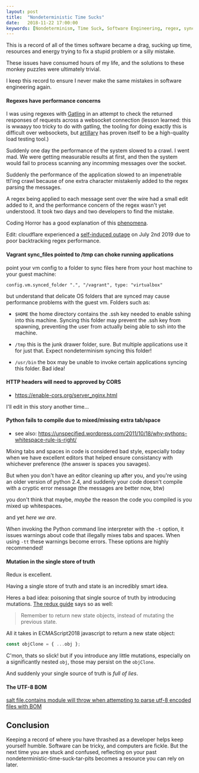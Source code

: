 ```yaml
---
layout: post
title:  "Nondeterministic Time Sucks"
date:   2018-11-22 17:00:00
keywords: [Nondeterminism, Time Suck, Software Engineering, regex, sync folder, vagarant]
---
```


This is a record of all of the times software became a drag, sucking up time, resources and energy trying to fix a stupid problem or a silly mistake.

These issues have consumed hours of my life, and the solutions to these monkey puzzles were ultimately trivial.

I keep this record to ensure I never make the same mistakes in software engineering again.

#### Regexes have performance concerns
I was using regexes with [Gatling](https://gatling.io/docs/2.3/http/http_check/) in an attempt to check the returned responses of requests across a websocket connection (lesson learned: this is wwaayy too tricky to do with gatling, the tooling for doing exactly this is difficult over websockets, but [artillary](https://artillery.io/) has proven itself to be a high-quality load testing tool.)

Suddenly one day the performance of the system slowed to a crawl. I went mad. We were getting measurable results at first, and then the system would fail to process scanning any incomming messages over the socket.

Suddenly the performance of the application slowed to an impenetrable ttl'ing crawl because of one extra character mistakenly added to the regex parsing the messages.

A regex being applied to each message sent over the wire had a small edit added to it, and the performance concern of the regex wasn't yet understood. It took two days and two developers to find the mistake.

Coding Horror has a good explanation of this [phenomena](https://blog.codinghorror.com/regex-performance/).

Edit: cloudflare experienced a [self-induced outage](https://blog.cloudflare.com/details-of-the-cloudflare-outage-on-july-2-2019/) on July 2nd 2019 due to poor backtracking regex performance.

#### Vagrant sync_files pointed to /tmp can choke running applications
point your vm config to a folder to sync files here from your host machine to your guest machine:

```
config.vm.synced_folder ".", "/vagrant", type: "virtualbox"
```

but understand that delicate OS folders that are synced may cause performance problems with the guest vm. Folders such as:

* `$HOME` the home directory contains the .ssh key needed to enable sshing into this machine. Syncing this folder may prevent the .ssh key from spawning, preventing the user from actually being able to ssh into the machine.

* `/tmp` this is the junk drawer folder, sure. But multiple applications use it for just that. Expect nondeterminism syncing this folder!

* `/usr/bin` the box may be unable to invoke certain applications syncing this folder. Bad idea!

#### HTTP headers will need to approved by CORS
* https://enable-cors.org/server_nginx.html

I'll edit in this story another time...

#### Python fails to compile due to mixed/missing extra tab/space
* see also: https://unspecified.wordpress.com/2011/10/18/why-pythons-whitespace-rule-is-right/

Mixing tabs and spaces in code is considered bad style, especially today when we have excellent editors that helped ensure consistancy with whichever preference (the answer is spaces you savages).

But when you don't have an editor cleaning up after you, and you're using an older version of python 2.4, and suddenly your code doesn't compile with a cryptic error message (the messages are better now, btw)

you don't think that maybe, _maybe_ the reason the code you compiled is you mixed up whitespaces.

and yet _here we are_.

When invoking the Python command line interpreter with the `-t` option, it issues warnings about code that illegally mixes tabs and spaces. When using `-tt` these warnings become errors. These options are highly recommended!

#### Mutation in the single store of truth
Redux is excellent.

Having a single store of truth and state is an incredibly smart idea.

Heres a bad idea: poisoning that single source of truth by introducing mutations. [The redux guide](https://redux.js.org/introduction/threeprinciples#changes-are-made-with-pure-functions) says so as well:

> Remember to return new state objects, instead of mutating the previous state.

All it takes in ECMAScript2018 javascript to return a new state object:

```js
const objClone = { ...obj };
```

C'mon, thats so slick! but if you introduce any little mutations, especially on a significantly nested `obj`, those may persist on the `objClone`.

And suddenly your single source of truth is _full of lies_.

#### The UTF-8 BOM

[salt file.contains module will throw when attempting to parse utf-8 encoded files with BOM](https://github.com/saltstack/salt/issues/54357)

## Conclusion
Keeping a record of where you have thrashed as a developer helps keep yourself humble. Software can be tricky, and computers are fickle. But the next time you are stuck and confused, reflecting on your past nondeterministic-time-suck-tar-pits becomes a resource you can rely on later.